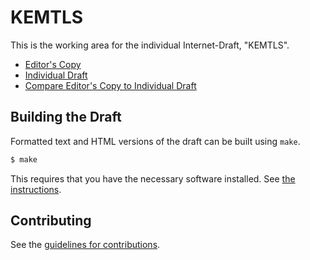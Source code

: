 # KEMTLS

This is the working area for the individual Internet-Draft, "KEMTLS".

* [Editor's Copy](https://claucece.github.io/draft-celi-wiggers-tls-kemtls.md/#go.draft-celi-wiggers-tls-kemtls.html)
* [Individual Draft](https://datatracker.ietf.org/doc/html/draft-celi-wiggers-tls-kemtls)
* [Compare Editor's Copy to Individual Draft](https://claucece.github.io/draft-celi-wiggers-tls-kemtls.md/#go.draft-celi-wiggers-tls-kemtls.diff)

## Building the Draft

Formatted text and HTML versions of the draft can be built using `make`.

```sh
$ make
```

This requires that you have the necessary software installed.  See
[the instructions](https://github.com/martinthomson/i-d-template/blob/main/doc/SETUP.md).


## Contributing

See the
[guidelines for contributions](https://github.com/claucece/draft-celi-wiggers-tls-kemtls.md/blob/master/CONTRIBUTING.md).

